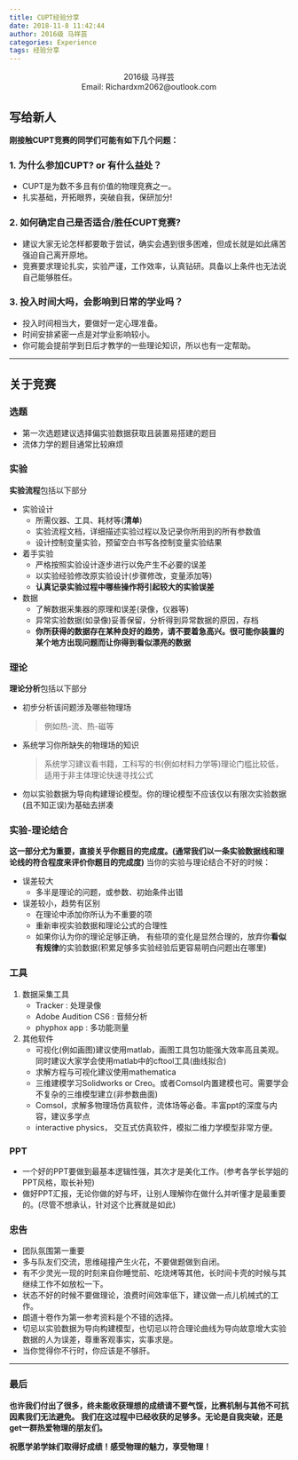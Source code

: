 ```yaml
---
title: CUPT经验分享
date: 2018-11-8 11:42:44
author: 2016级 马祥芸
categories: Experience
tags: 经验分享
---
```


<center>2016级 马祥芸</center>
<center>Email: Richardxm2062@outlook.com</center>

## 写给新人
**刚接触CUPT竞赛的同学们可能有如下几个问题：**

### 1. 为什么参加CUPT? or 有什么益处？
* CUPT是为数不多且有价值的物理竞赛之一。
* 扎实基础，开拓眼界，突破自我，保研加分!

### 2. 如何确定自己是否适合/胜任CUPT竞赛?
* 建议大家无论怎样都要敢于尝试，确实会遇到很多困难，但成长就是如此痛苦强迫自己离开原地。
* 竞赛要求理论扎实，实验严谨，工作效率，认真钻研。具备以上条件也无法说自己能够胜任。

### 3. 投入时间大吗，会影响到日常的学业吗？
* 投入时间相当大，要做好一定心理准备。
* 时间安排紧密一点是对学业影响较小。
* 你可能会提前学到日后才教学的一些理论知识，所以也有一定帮助。

- - -

## 关于竞赛
### 选题
* 第一次选题建议选择偏实验数据获取且装置易搭建的题目
* 流体力学的题目通常比较麻烦

### 实验
**实验流程**包括以下部分

* 实验设计
    * 所需仪器、工具、耗材等(**清单**)
    * 实验流程文档，详细描述实验过程以及记录你所用到的所有参数值
    * 设计控制变量实验，预留空白书写各控制变量实验结果
* 着手实验
    * 严格按照实验设计逐步进行以免产生不必要的误差
    * 以实验经验修改原实验设计(步骤修改，变量添加等)
    * **认真记录实验过程中哪些操作将引起较大的实验误差**
* 数据
    * 了解数据采集器的原理和误差(录像，仪器等)
    * 异常实验数据(如录像)妥善保留，分析得到异常数据的原因，存档
    * **你所获得的数据存在某种良好的趋势，请不要着急高兴。很可能你装置的某个地方出现问题而让你得到看似漂亮的数据**

### 理论
**理论分析**包括以下部分

* 初步分析该问题涉及哪些物理场
    > 例如热-流、热-磁等
* 系统学习你所缺失的物理场的知识
    > 系统学习建议看书籍，工科写的书(例如材料力学等)理论门槛比较低，适用于非主体理论快速寻找公式
* 勿以实验数据为导向构建理论模型。你的理论模型不应该仅以有限次实验数据(且不知正误)为基础去拼凑

### 实验-理论结合
**这一部分尤为重要，直接关乎你题目的完成度。(通常我们以一条实验数据线和理论线的符合程度来评价你题目的完成度)**
当你的实验与理论结合不好的时候：
* 误差较大
    * 多半是理论的问题，或参数、初始条件出错
* 误差较小，趋势有区别
    * 在理论中添加你所认为不重要的项
    * 重新审视实验数据和理论公式的合理性
    * 如果你认为你的理论足够正确， 有些项的变化是显然合理的，放弃你**看似有规律**的实验数据(积累足够多实验经验后更容易明白问题出在哪里)

### 工具
1. 数据采集工具
    * Tracker : 处理录像
    * Adobe Audition CS6 : 音频分析
    * phyphox app : 多功能测量
2. 其他软件
    * 可视化(例如画图)建议使用matlab，画图工具包功能强大效率高且美观。同时建议大家学会使用matlab中的cftool工具(曲线拟合)
    * 求解方程与可视化建议使用mathematica
    * 三维建模学习Solidworks or Creo。或者Comsol内置建模也可。需要学会不复杂的三维模型建立(非参数曲面)
    * Comsol，求解多物理场仿真软件，流体场等必备。丰富ppt的深度与内容，建议多学点
    * interactive physics， 交互式仿真软件，模拟二维力学模型非常方便。

### PPT
* 一个好的PPT要做到最基本逻辑性强，其次才是美化工作。(参考各学长学姐的PPT风格，取长补短)
* 做好PPT汇报，无论你做的好与坏，让别人理解你在做什么并听懂才是最重要的。(尽管不想承认，针对这个比赛就是如此)

### 忠告
* 团队氛围第一重要
* 多与队友们交流，思维碰撞产生火花，不要做题做到自闭。
* 有不少灵光一现的时刻来自你睡觉前、吃烧烤等其他，长时间卡壳的时候与其继续工作不如放松一下。
* 状态不好的时候不要做理论，浪费时间效率低下，建议做一点儿机械式的工作。
* 朗道十卷作为第一参考资料是个不错的选择。
* 切忌以实验数据为导向构建模型，也切忌以符合理论曲线为导向故意增大实验数据的人为误差，尊重客观事实，实事求是。
* 当你觉得你不行时，你应该是不够肝。

- - -

### 最后
**也许我们付出了很多，终未能收获理想的成绩请不要气馁，比赛机制与其他不可抗因素我们无法避免。
我们在这过程中已经收获的足够多。无论是自我突破，还是get一群热爱物理的朋友们。**

**祝愿学弟学妹们取得好成绩！感受物理的魅力，享受物理！**

